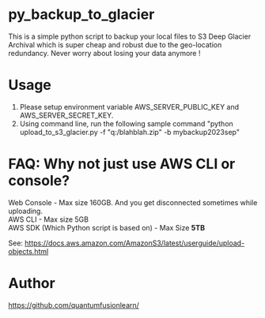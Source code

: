 # py_backup_to_glacier
This is a simple python script to backup your local files to S3 Deep Glacier Archival which is super cheap and robust due to the geo-location redundancy.
Never worry about losing your data anymore !


# Usage
1. Please setup environment variable AWS_SERVER_PUBLIC_KEY and AWS_SERVER_SECRET_KEY.
2. Using command line, run the following sample command "python upload_to_s3_glacier.py -f "q:/blahblah.zip" -b mybackup2023sep"

# FAQ: Why not just use AWS CLI or console?

Web Console - Max size 160GB. And you get disconnected sometimes while uploading.<br/>
AWS CLI - Max size 5GB<br/>
AWS SDK (Which Python script is based on) - Max Size <b>5TB</b><br/>

See: https://docs.aws.amazon.com/AmazonS3/latest/userguide/upload-objects.html


# Author
https://github.com/quantumfusionlearn/
